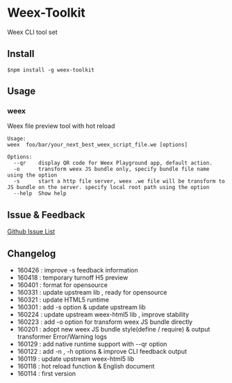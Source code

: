 Weex-Toolkit
============

Weex CLI tool set 

## Install
```
$npm install -g weex-toolkit
```

##  Usage

### weex
Weex file preview tool with hot reload 
```
Usage:
weex  foo/bar/your_next_best_weex_script_file.we [options]

Options:
  --qr    display QR code for Weex Playground app, default action.               
  -o      transform weex JS bundle only, specify bundle file name using the option
  -s      start a http file server, weex .we file will be transform to JS bundle on the server. specify local root path using the option
  --help  Show help                                                       
```


## Issue & Feedback

[Github Issue List](https://github.com/alibaba/weex_toolchain/issues)

## Changelog
* 160426 : improve -s feedback information
* 160418 : temporary turnoff H5 preview
* 160401 : format for opensource
* 160331 : update upstream lib , ready for opensource
* 160321 : update HTML5 runtime
* 160301 : add -s option  &  update upstream lib
* 160224 : update upstream weex-html5 lib , improve stability
* 160223 : add -o option for transform weex JS bundle directly
* 160201 : adopt new weex JS bundle style(define / require) & output transformer Error/Warning logs
* 160129 : add  native runtime  support  with --qr option
* 160122 : add -n , -h options &  improve CLI feedback output
* 160119 : update upstream weex-html5 lib
* 160118 : hot reload function & English document
* 160114 : first version 